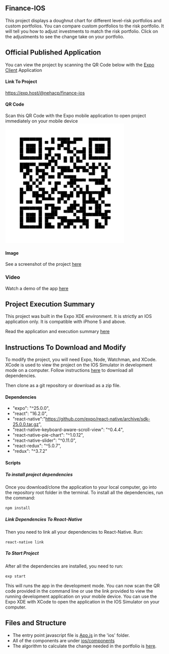 ## Finance-IOS
This project displays a doughnut chart for different level-risk portfolios and custom portfolios. You can compare custom portfolios to the risk portfolio. It will tell you how to adjust investments to match the risk portfolio. Click on the adjustments to see the change take on your portfolio.

## Official Published Application
You can view the project by scanning the QR Code below with the [Expo Client](https://itunes.apple.com/us/app/expo-client/id982107779?mt=8) Application

#### Link To Project
https://exp.host/@nehacp/finance-ios

#### QR Code

Scan this QR Code with the Expo mobile application to open project immediately on your mobile device
![QR Code](https://github.com/nehacp/finance-ios/blob/master/assets/qr-code.png "QR Code")

#### Image

See a screenshot of the project [here](https://github.com/nehacp/finance-ios/blob/master/assets/finance-ios.png "Finance-IOS")

### Video

Watch a demo of the app [here](https://youtu.be/oHEFiRYLG9s)

## Project Execution Summary

This project was built in the Expo XDE environment. It is strictly an IOS application only. It is compatible with iPhone 5 and above.

Read the application and execution summary [here](https://github.com/nehacp/finance-ios/blob/master/summary.md)


## Instructions To Download and Modify

To modify the project, you will need Expo, Node, Watchman, and XCode. XCode is used to view the project on the IOS Simulator in development mode on a computer. Follow instructions [here](https://docs.expo.io/versions/latest/introduction/installation.html) to download all dependencies.

Then clone as a git repository or download as a zip file.

#### Dependencies

- "expo": "^25.0.0",
- "react": "16.2.0",
- "react-native":"https://github.com/expo/react-native/archive/sdk-25.0.0.tar.gz",
- "react-native-keyboard-aware-scroll-view": "^0.4.4",
- "react-native-pie-chart": "^1.0.12",
- "react-native-slider": "^0.11.0",
- "react-redux": "^5.0.7",
- "redux": "^3.7.2"

#### Scripts

##### To install project dependencies

Once you download/clone the application to your local computer, go into the repository root folder in the terminal. To install all the dependencies, run the command:

`npm install`

##### Link Dependencies To React-Native

Then you need to link all your dependencies to React-Native. Run:

```react-native link```

##### To Start Project

After all the dependencies are installed, you need to run:

`exp start`

This will runs the app in the development mode. You can now scan the QR code provided in the command line or use the link provided to view the running development application on your mobile device. You can use the Expo XDE with XCode to open the application in the IOS Simulator on your computer.


## Files and Structure

- The entry point javascript file is [App.js](https://github.com/nehacp/finance-ios/blob/master/App.js) in the 'ios' folder.
- All of the components are under [ios/components](https://github.com/nehacp/finance-ios/tree/master/ios/components)
- The algorithm to calculate the change needed in the portfolio is [here](https://github.com/nehacp/finance-ios/blob/master/ios/calculate-portfolio-shift/index.js).
